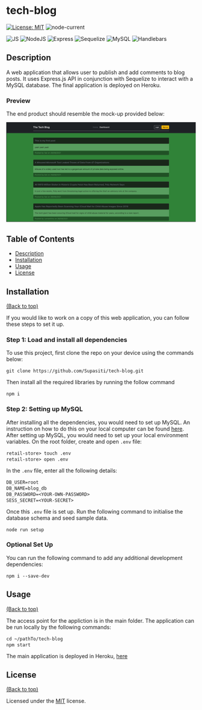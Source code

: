 # tech-blog

[![License: MIT](https://img.shields.io/badge/License-MIT-yellow.svg)](https://opensource.org/licenses/MIT)
![node-current](https://img.shields.io/node/v/inquirer)

![JS](https://img.shields.io/badge/JavaScript-F7DF1E?style=for-the-badge&logo=javascript&logoColor=black)
![NodeJS](https://img.shields.io/badge/Node.js-43853D?style=for-the-badge&logo=node.js&logoColor=white)
![Express](https://img.shields.io/badge/Express.js-404D59?style=for-the-badge)
![Sequelize](https://img.shields.io/badge/sequelize-white?style=for-the-badge&logo=sequelize&logoColor=blue)
![MySQL](https://img.shields.io/badge/mysql-4479A1?style=for-the-badge&logo=mysql&logoColor=white)
![Handlebars](https://img.shields.io/badge/handlebars-f0772b?style=for-the-badge&logo=handlebars&logoColor=white)

## <h2 id="description"> Description </h2>

A web application that allows user to publish and add comments to blog posts. It uses Express.js API in conjunction with Sequelize to interact with a MySQL database. The final application is deployed on Heroku.


### <h3 id="preview"> Preview </h3>

The end product should resemble the mock-up provided below:

[![tech blog screenshot](./demo/screenshot.png)](https://supa-tech-blog.herokuapp.com)


## <h2 id="table-of-contents"> Table of Contents </h2>

- [Description](#description)
- [Installation](#installation)
- [Usage](#usage)
- [License](#license)


## <h2 id="installation"> Installation </h2>
[(Back to top)](#table-of-content)

If you would like to work on a copy of this web application, you can follow these steps to set it up.

### Step 1: Load and install all dependencies

To use this project, first clone the repo on your device using the commands below:

    git clone https://github.com/Supasiti/tech-blog.git

Then install all the required libraries by running the follow command

    npm i 


### Step 2: Setting up MySQL

After installing all the dependencies, you would need to set up MySQL. An instruction on how to do this on your local computer can be found [here](https://www.mysql.com). After setting up MySQL, you would need to set up your local environment variables. On the root folder, create and open `.env` file:

    retail-store> touch .env
    retail-store> open .env

In the `.env` file, enter all the following details:

    DB_USER=root
    DB_NAME=blog_db
    DB_PASSWORD=<YOUR-OWN-PASSWORD>
    SESS_SECRET=<YOUR-SECRET>

Once this `.env` file is set up. Run the following command to initialise the database schema and seed sample data.

    node run setup

### Optional Set Up

You can run the following command to add any additional development dependencies:

    npm i --save-dev


## <h2 id="usage"> Usage </h2>
[(Back to top)](#table-of-content)

The access point for the appliction is in the main folder. The application can be run locally by the following commands:

    cd ~/pathTo/tech-blog
    npm start

The main application is deployed in Heroku, [here](https://supa-tech-blog.herokuapp.com) 


## <h2 id="license"> License </h2>
[(Back to top)](#table-of-content)

Licensed under the [MIT](https://opensource.org/licenses/MIT) license.